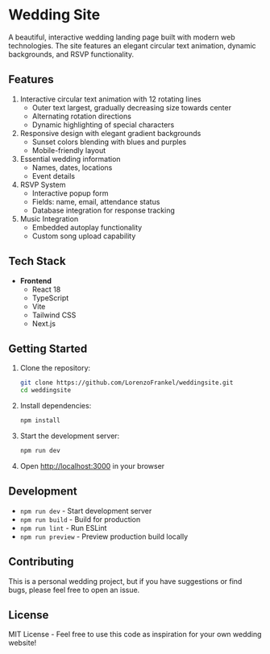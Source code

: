 # Wedding Site

A beautiful, interactive wedding landing page built with modern web technologies. The site features an elegant circular text animation, dynamic backgrounds, and RSVP functionality.

## Features

1. Interactive circular text animation with 12 rotating lines
   - Outer text largest, gradually decreasing size towards center
   - Alternating rotation directions
   - Dynamic highlighting of special characters
2. Responsive design with elegant gradient backgrounds
   - Sunset colors blending with blues and purples
   - Mobile-friendly layout
3. Essential wedding information
   - Names, dates, locations
   - Event details
4. RSVP System
   - Interactive popup form
   - Fields: name, email, attendance status
   - Database integration for response tracking
5. Music Integration
   - Embedded autoplay functionality
   - Custom song upload capability

## Tech Stack

- **Frontend**
  - React 18
  - TypeScript
  - Vite
  - Tailwind CSS
  - Next.js

## Getting Started

1. Clone the repository:
   ```bash
   git clone https://github.com/LorenzoFrankel/weddingsite.git
   cd weddingsite
   ```

2. Install dependencies:
   ```bash
   npm install
   ```

3. Start the development server:
   ```bash
   npm run dev
   ```

4. Open [http://localhost:3000](http://localhost:3000) in your browser

## Development

- `npm run dev` - Start development server
- `npm run build` - Build for production
- `npm run lint` - Run ESLint
- `npm run preview` - Preview production build locally

## Contributing

This is a personal wedding project, but if you have suggestions or find bugs, please feel free to open an issue.

## License

MIT License - Feel free to use this code as inspiration for your own wedding website!